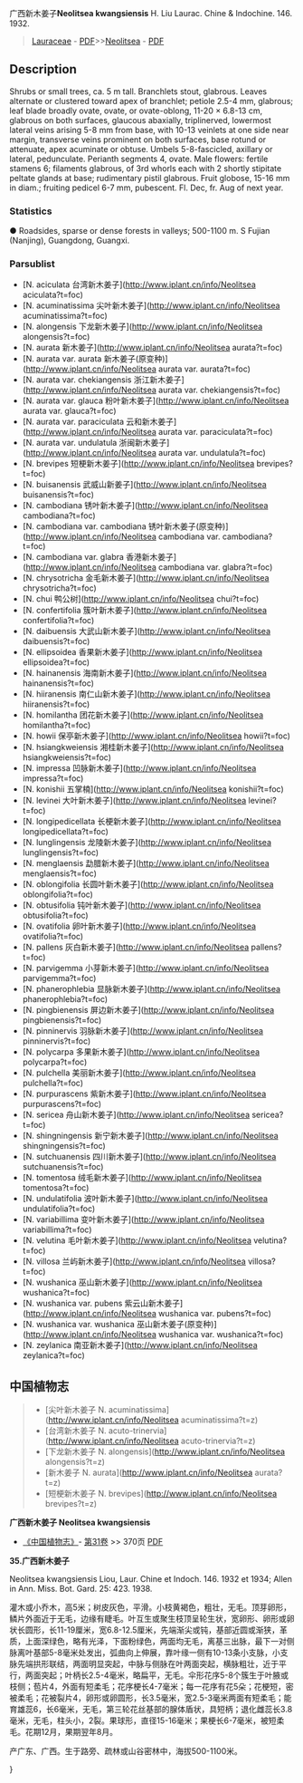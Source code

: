 广西新木姜子**Neolitsea kwangsiensis** H. Liu Laurac. Chine & Indochine. 146. 1932.

> [Lauraceae](http://www.iplant.cn/info/Lauraceae?t=foc) - [PDF](http://www.iplant.cn/foc/pdf/Lauraceae.pdf)>>[Neolitsea](http://www.iplant.cn/info/Neolitsea?t=foc) - [PDF](http://www.iplant.cn/foc/pdf/Neolitsea.pdf)

## Description

Shrubs or small trees, ca. 5 m tall. Branchlets stout, glabrous. Leaves alternate or clustered toward apex of branchlet; petiole 2.5-4 mm, glabrous; leaf blade broadly ovate, ovate, or ovate-oblong, 11-20 × 6.8-13 cm, glabrous on both surfaces, glaucous abaxially, triplinerved, lowermost lateral veins arising 5-8 mm from base, with 10-13 veinlets at one side near margin, transverse veins prominent on both surfaces, base rotund or attenuate, apex acuminate or obtuse. Umbels 5-8-fascicled, axillary or lateral, pedunculate. Perianth segments 4, ovate. Male flowers: fertile stamens 6; filaments glabrous, of 3rd whorls each with 2 shortly stipitate peltate glands at base; rudimentary pistil glabrous. Fruit globose, 15-16 mm in diam.; fruiting pedicel 6-7 mm, pubescent. Fl. Dec, fr. Aug of next year.

### Statistics
● Roadsides, sparse or dense forests in valleys; 500-1100 m. S Fujian (Nanjing), Guangdong, Guangxi.

### Parsublist

* [N.  aciculata  台湾新木姜子](http://www.iplant.cn/info/Neolitsea aciculata?t=foc)
* [N.  acuminatissima  尖叶新木姜子](http://www.iplant.cn/info/Neolitsea acuminatissima?t=foc)
* [N.  alongensis  下龙新木姜子](http://www.iplant.cn/info/Neolitsea alongensis?t=foc)
* [N.  aurata  新木姜子](http://www.iplant.cn/info/Neolitsea aurata?t=foc)
* [N.  aurata var. aurata  新木姜子(原变种)](http://www.iplant.cn/info/Neolitsea aurata var. aurata?t=foc)
* [N.  aurata var. chekiangensis  浙江新木姜子](http://www.iplant.cn/info/Neolitsea aurata var. chekiangensis?t=foc)
* [N.  aurata var. glauca  粉叶新木姜子](http://www.iplant.cn/info/Neolitsea aurata var. glauca?t=foc)
* [N.  aurata var. paraciculata  云和新木姜子](http://www.iplant.cn/info/Neolitsea aurata var. paraciculata?t=foc)
* [N.  aurata var. undulatula  浙闽新木姜子](http://www.iplant.cn/info/Neolitsea aurata var. undulatula?t=foc)
* [N.  brevipes  短梗新木姜子](http://www.iplant.cn/info/Neolitsea brevipes?t=foc)
* [N.  buisanensis  武威山新姜子](http://www.iplant.cn/info/Neolitsea buisanensis?t=foc)
* [N.  cambodiana  锈叶新木姜子](http://www.iplant.cn/info/Neolitsea cambodiana?t=foc)
* [N.  cambodiana var. cambodiana  锈叶新木姜子(原变种)](http://www.iplant.cn/info/Neolitsea cambodiana var. cambodiana?t=foc)
* [N.  cambodiana var. glabra  香港新木姜子](http://www.iplant.cn/info/Neolitsea cambodiana var. glabra?t=foc)
* [N.  chrysotricha  金毛新木姜子](http://www.iplant.cn/info/Neolitsea chrysotricha?t=foc)
* [N.  chui  鸭公树](http://www.iplant.cn/info/Neolitsea chui?t=foc)
* [N.  confertifolia  簇叶新木姜子](http://www.iplant.cn/info/Neolitsea confertifolia?t=foc)
* [N.  daibuensis  大武山新木姜子](http://www.iplant.cn/info/Neolitsea daibuensis?t=foc)
* [N.  ellipsoidea  香果新木姜子](http://www.iplant.cn/info/Neolitsea ellipsoidea?t=foc)
* [N.  hainanensis  海南新木姜子](http://www.iplant.cn/info/Neolitsea hainanensis?t=foc)
* [N.  hiiranensis  南仁山新木姜子](http://www.iplant.cn/info/Neolitsea hiiranensis?t=foc)
* [N.  homilantha  团花新木姜子](http://www.iplant.cn/info/Neolitsea homilantha?t=foc)
* [N.  howii  保亭新木姜子](http://www.iplant.cn/info/Neolitsea howii?t=foc)
* [N.  hsiangkweiensis  湘桂新木姜子](http://www.iplant.cn/info/Neolitsea hsiangkweiensis?t=foc)
* [N.  impressa  凹脉新木姜子](http://www.iplant.cn/info/Neolitsea impressa?t=foc)
* [N.  konishii  五掌楠](http://www.iplant.cn/info/Neolitsea konishii?t=foc)
* [N.  levinei  大叶新木姜子](http://www.iplant.cn/info/Neolitsea levinei?t=foc)
* [N.  longipedicellata  长梗新木姜子](http://www.iplant.cn/info/Neolitsea longipedicellata?t=foc)
* [N.  lunglingensis  龙陵新木姜子](http://www.iplant.cn/info/Neolitsea lunglingensis?t=foc)
* [N.  menglaensis  勐腊新木姜子](http://www.iplant.cn/info/Neolitsea menglaensis?t=foc)
* [N.  oblongifolia  长圆叶新木姜子](http://www.iplant.cn/info/Neolitsea oblongifolia?t=foc)
* [N.  obtusifolia  钝叶新木姜子](http://www.iplant.cn/info/Neolitsea obtusifolia?t=foc)
* [N.  ovatifolia  卵叶新木姜子](http://www.iplant.cn/info/Neolitsea ovatifolia?t=foc)
* [N.  pallens  灰白新木姜子](http://www.iplant.cn/info/Neolitsea pallens?t=foc)
* [N.  parvigemma  小芽新木姜子](http://www.iplant.cn/info/Neolitsea parvigemma?t=foc)
* [N.  phanerophlebia  显脉新木姜子](http://www.iplant.cn/info/Neolitsea phanerophlebia?t=foc)
* [N.  pingbienensis  屏边新木姜子](http://www.iplant.cn/info/Neolitsea pingbienensis?t=foc)
* [N.  pinninervis  羽脉新木姜子](http://www.iplant.cn/info/Neolitsea pinninervis?t=foc)
* [N.  polycarpa  多果新木姜子](http://www.iplant.cn/info/Neolitsea polycarpa?t=foc)
* [N.  pulchella  美丽新木姜子](http://www.iplant.cn/info/Neolitsea pulchella?t=foc)
* [N.  purpurascens  紫新木姜子](http://www.iplant.cn/info/Neolitsea purpurascens?t=foc)
* [N.  sericea  舟山新木姜子](http://www.iplant.cn/info/Neolitsea sericea?t=foc)
* [N.  shingningensis  新宁新木姜子](http://www.iplant.cn/info/Neolitsea shingningensis?t=foc)
* [N.  sutchuanensis  四川新木姜子](http://www.iplant.cn/info/Neolitsea sutchuanensis?t=foc)
* [N.  tomentosa  绒毛新木姜子](http://www.iplant.cn/info/Neolitsea tomentosa?t=foc)
* [N.  undulatifolia  波叶新木姜子](http://www.iplant.cn/info/Neolitsea undulatifolia?t=foc)
* [N.  variabillima  变叶新木姜子](http://www.iplant.cn/info/Neolitsea variabillima?t=foc)
* [N.  velutina  毛叶新木姜子](http://www.iplant.cn/info/Neolitsea velutina?t=foc)
* [N.  villosa  兰屿新木姜子](http://www.iplant.cn/info/Neolitsea villosa?t=foc)
* [N.  wushanica  巫山新木姜子](http://www.iplant.cn/info/Neolitsea wushanica?t=foc)
* [N.  wushanica var. pubens  紫云山新木姜子](http://www.iplant.cn/info/Neolitsea wushanica var. pubens?t=foc)
* [N.  wushanica var. wushanica  巫山新木姜子(原变种)](http://www.iplant.cn/info/Neolitsea wushanica var. wushanica?t=foc)
* [N.  zeylanica  南亚新木姜子](http://www.iplant.cn/info/Neolitsea zeylanica?t=foc)


## 中国植物志

> * [尖叶新木姜子  N.  acuminatissima](http://www.iplant.cn/info/Neolitsea acuminatissima?t=z)
> * [台湾新木姜子  N.  acuto-trinervia](http://www.iplant.cn/info/Neolitsea acuto-trinervia?t=z)
> * [下龙新木姜子  N.  alongensis](http://www.iplant.cn/info/Neolitsea alongensis?t=z)
> * [新木姜子  N.  aurata](http://www.iplant.cn/info/Neolitsea aurata?t=z)
> * [短梗新木姜子  N.  brevipes](http://www.iplant.cn/info/Neolitsea brevipes?t=z)


**广西新木姜子 Neolitsea kwangsiensis**

* [《中国植物志》](http://www.iplant.cn/frps)- [第31卷](http://www.iplant.cn/frps/vol/31) >> 370页 [PDF](http://www.iplant.cn/frps/pdf/31/370.PDF)


**35.广西新木姜子**

Neolitsea kwangsiensis Liou, Laur. Chine et Indoch. 146. 1932 et 1934; Allen in Ann. Miss. Bot. Gard. 25: 423. 1938.

灌木或小乔木，高5米；树皮灰色，平滑。小枝黄褐色，粗壮，无毛。顶芽卵形，鳞片外面近于无毛，边缘有睫毛。叶互生或聚生枝顶呈轮生状，宽卵形、卵形或卵状长圆形，长11-19厘米，宽6.8-12.5厘米，先端渐尖或钝，基部近圆或渐狭，革质，上面深绿色，略有光泽，下面粉绿色，两面均无毛，离基三出脉，最下一对侧脉离叶基部5-8毫米处发出，弧曲向上伸展，靠叶缘一侧有10-13条小支脉，小支脉先端拱形联结，两面明显突起，中脉与侧脉在叶两面突起，横脉粗壮，近于平行，两面突起；叶柄长2.5-4毫米，略扁平，无毛。伞形花序5-8个簇生于叶腋或枝侧；苞片4，外面有短柔毛；花序梗长4-7毫米；每一花序有花5朵；花梗短，密被柔毛；花被裂片4，卵形或卵圆形，长3.5毫米，宽2.5-3毫米两面有短柔毛；能育雄蕊6，长6毫米，无毛，第三轮花丝基部的腺体盾状，具短柄；退化雌蕊长3.8毫米，无毛，柱头小，2裂。果球形，直径15-16毫米；果梗长6-7毫米，被短柔毛。花期12月，果期翌年8月。

产广东、广西。生于路旁、疏林或山谷密林中，海拔500-1100米。

}